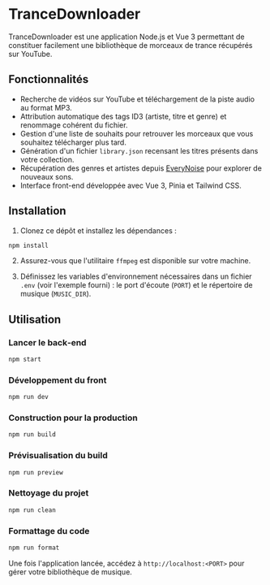 # TranceDownloader

TranceDownloader est une application Node.js et Vue 3 permettant de constituer facilement une bibliothèque de morceaux de trance récupérés sur YouTube.

## Fonctionnalités

- Recherche de vidéos sur YouTube et téléchargement de la piste audio au format MP3.
- Attribution automatique des tags ID3 (artiste, titre et genre) et renommage cohérent du fichier.
- Gestion d'une liste de souhaits pour retrouver les morceaux que vous souhaitez télécharger plus tard.
- Génération d'un fichier `library.json` recensant les titres présents dans votre collection.
- Récupération des genres et artistes depuis [EveryNoise](https://everynoise.com/) pour explorer de nouveaux sons.
- Interface front-end développée avec Vue 3, Pinia et Tailwind CSS.

## Installation

1. Clonez ce dépôt et installez les dépendances :

```bash
npm install
```

2. Assurez-vous que l'utilitaire `ffmpeg` est disponible sur votre machine.

3. Définissez les variables d'environnement nécessaires dans un fichier `.env` (voir l'exemple fourni) : le port d'écoute (`PORT`) et le répertoire de musique (`MUSIC_DIR`).

## Utilisation

### Lancer le back‑end

```bash
npm start
```

### Développement du front

```bash
npm run dev
```

### Construction pour la production

```bash
npm run build
```

### Prévisualisation du build

```bash
npm run preview
```

### Nettoyage du projet

```bash
npm run clean
```

### Formattage du code

```bash
npm run format
```

Une fois l'application lancée, accédez à `http://localhost:<PORT>` pour gérer votre bibliothèque de musique.
